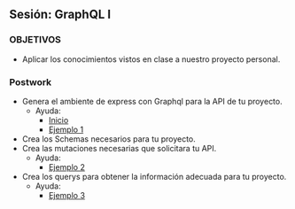 ## Sesión: GraphQL I

### OBJETIVOS
 - Aplicar los conocimientos vistos en clase a nuestro proyecto personal.

### Postwork

- Genera el ambiente de express con Graphql para la API de tu proyecto.
    - Ayuda:
        - [Inicio](../Inicio)
        - [Ejemplo 1](../Ejemplo-01)
- Crea los Schemas necesarios para tu proyecto.
- Crea las mutaciones necesarias que solicitara tu API.
    - Ayuda:
        - [Ejemplo 2](../Ejemplo-02)
- Crea los querys para obtener la información adecuada para tu proyecto.
    - Ayuda:
        - [Ejemplo 3](../Ejemplo-03)

